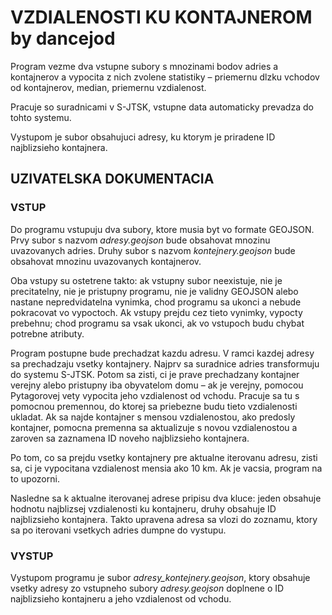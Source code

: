 # VZDIALENOSTI KU KONTAJNEROM by dancejod

Program vezme dva vstupne subory s mnozinami bodov adries a kontajnerov a vypocita z nich zvolene statistiky – priemernu dlzku vchodov od kontajnerov, median, priemernu vzdialenost.

Pracuje so suradnicami v S-JTSK, vstupne data automaticky prevadza do tohto systemu.

Vystupom je subor obsahujuci adresy, ku ktorym je priradene ID najblizsieho kontajnera.

## UZIVATELSKA DOKUMENTACIA
### VSTUP

Do programu vstupuju dva subory, ktore musia byt vo formate GEOJSON. Prvy subor s nazvom *adresy.geojson* bude obsahovat mnozinu uvazovanych adries. Druhy subor s nazvom *kontejnery.geojson* bude obsahovat mnozinu uvazovanych kontajnerov.

Oba vstupy su ostetrene takto: ak vstupny subor neexistuje, nie je precitatelny, nie je pristupny programu, nie je validny GEOJSON alebo nastane nepredvidatelna vynimka, chod programu sa ukonci a nebude pokracovat vo vypoctoch. Ak vstupy prejdu cez tieto vynimky, vypocty prebehnu; chod programu sa vsak ukonci, ak vo vstupoch budu chybat potrebne atributy.

Program postupne bude prechadzat kazdu adresu. V ramci kazdej adresy sa prechadzaju vsetky kontajnery. Najprv sa suradnice adries transformuju do systemu S-JTSK. Potom sa zisti, ci je prave prechadzany kontajner verejny alebo pristupny iba obyvatelom domu – ak je verejny, pomocou Pytagorovej vety vypocita jeho vzdialenost od vchodu. Pracuje sa tu s pomocnou premennou, do ktorej sa priebezne budu tieto vzdialenosti ukladat. Ak sa najde kontajner s mensou vzdialenostou, ako predosly kontajner, pomocna premenna sa aktualizuje s novou vzdialenostou a zaroven sa zaznamena ID noveho najblizsieho kontajnera.

Po tom, co sa prejdu vsetky kontajnery pre aktualne iterovanu adresu, zisti sa, ci je vypocitana vzdialenost mensia ako 10 km. Ak je vacsia, program na to upozorni.

Nasledne sa k aktualne iterovanej adrese pripisu dva kluce: jeden obsahuje hodnotu najblizsej vzdialenosti ku kontajneru, druhy obsahuje ID najblizsieho kontajnera. Takto upravena adresa sa vlozi do zoznamu, ktory sa po iterovani vsetkych adries dumpne do vystupu.

### VYSTUP

Vystupom programu je subor *adresy_kontejnery.geojson*, ktory obsahuje vsetky adresy zo vstupneho subory *adresy.geojson* doplnene o ID najblizsieho kontajneru a jeho vzdialenost od vchodu.